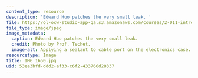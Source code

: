 ```yaml
---
content_type: resource
description: 'Edward Huo patches the very small leak. '
file: https://ol-ocw-studio-app-qa.s3.amazonaws.com/courses/2-011-introduction-to-ocean-science-and-engineering-spring-2006/53ea3bfdddd2af33c6f2433766d28337_IMG_1650.jpg
file_type: image/jpeg
image_metadata:
  caption: Edward Huo patches the very small leak.
  credit: Photo by Prof. Techet.
  image-alt: Applying a sealant to cable port on the electronics case.
resourcetype: Image
title: IMG_1650.jpg
uid: 53ea3bfd-ddd2-af33-c6f2-433766d28337
---
```

